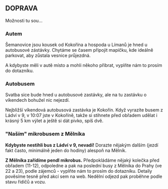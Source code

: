 ## DOPRAVA

Možnosti tu sou...

### Autem

Šemanovice jsou kousek od Kokořína a hospoda u Límanů je hned u autobusové zástávky. Chytáme se časem připojit mapičku, kde ideálně parkovat, aby zůstala vesnice průjezdná.

A kdybyste měli v autě místo a mohli někoho přibrat, vyplňte nám to prosím do dotazníku.

### Autobusem

Svatba sice bude hned u autobusové zastávky, ale na tu zastávku o víkendech bohužel nic nejezdí.

Nejbližší víkendová autobusová zastávka je Kokořín. Když vyrazíte busem z Ládví v 9, v 10:07 jste v Kokoříně, takže si stihnete před obřadem udělat i krásný 5 km výlet a ještě si dát pivko, spíš dvě.

### "Naším" mikrobusem z Mělníka

**Kdybyste nestihli bus z Ládví v 9, nevadí!** Dorazte nějakým dalším (jezdí fakt často, minimálně jeden do hodiny) alespoň na Mělník.

**Z Mělníka zařídíme pendl mikrobus.** Předpokládáme nějaký kolečka před obřadem (11-12), odpoledne a pak na poslední busy z Mělníka do Prahy (ve 22 a 23), podle zájemců - vyplňte nám to prosím do dotazníku. Detaily pověsíme tesně před akcí sem na web. Nedělní odjezd pak proběhne podle stavu řidičů a vozu.
